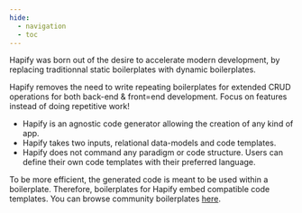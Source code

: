 ```yaml
---
hide:
  - navigation
  - toc
---
```


Hapify was born out of the desire to accelerate modern development, by replacing traditionnal static boilerplates with dynamic boilerplates.

Hapify removes the need to write repeating boilerplates for extended CRUD operations for both back-end & front=end development.
Focus on features instead of doing repetitive work!

* Hapify is an agnostic code generator allowing the creation of any kind of app.
* Hapify takes two inputs, relational data-models and code templates.
* Hapify does not command any paradigm or code structure. Users can define their own code templates with their preferred language.

To be more efficient, the generated code is meant to be used within a boilerplate.
Therefore, boilerplates for Hapify embed compatible code templates. You can browse community boilerplates [here](https://hub.hapify.io).
